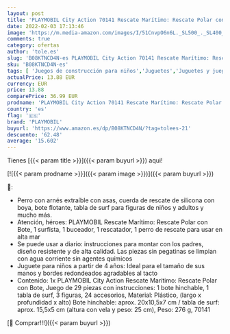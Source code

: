 ```yaml
---
layout: post
title: 'PLAYMOBIL City Action 70141 Rescate Marítimo: Rescate Polar con Bote  Juguetes para niños a Partir de 4 años'
date: 2022-02-03 17:13:46
image: 'https://m.media-amazon.com/images/I/51CnvpO6n6L._SL500_._SL400_.jpg'
comments: true
category: ofertas
author: 'tole.es'
slug: 'B08KTNCD4N-es PLAYMOBIL City Action 70141 Rescate Marítimo: Rescate...'
sku: 'B08KTNCD4N-es'
tags: [ 'Juegos de construcción para niños','Juguetes','Juguetes y juegos','playmobil', ]
actualPrice: 13.88 EUR
currency: EUR
price: 13.88
comparePrice: 36.99 EUR
prodname: 'PLAYMOBIL City Action 70141 Rescate Marítimo: Rescate Polar con Bote  Juguetes para niños a Partir de 4 años'
country: 'es'
flag: '🇪🇸'
brand: 'PLAYMOBIL'
buyurl: 'https://www.amazon.es/dp/B08KTNCD4N/?tag=tolees-21'
descuento: '62.48'
average: '15.602'
---
```


Tienes [{{< param title >}}]({{< param buyurl >}}) aqui!

[![{{< param prodname >}}]({{< param image >}})]({{< param buyurl >}})

🔎:

- Perro con arnés extraíble con asas, cuerda de rescate de silicona con boya, bote flotante, tabla de surf para figuras de niños y adultos y mucho más.
- Atención, héroes: PLAYMOBIL Rescate Marítimo: Rescate Polar con Bote, 1 surfista, 1 buceador, 1 rescatador, 1 perro de rescate para usar en alta mar
- Se puede usar a diario: instrucciones para montar con los padres, diseño resistente y de alta calidad. Las piezas sin pegatinas se limpian con agua corriente sin agentes químicos
- Juguete para niños a partir de 4 años: Ideal para el tamaño de sus manos y bordes redondeados agradables al tacto
- Contenido: 1x PLAYMOBIL City Action Rescate Marítimo: Rescate Polar con Bote, Juego de 29 piezas con instrucciones: 1 bote hinchable, 1 tabla de surf, 3 figuras, 24 accesorios, Material: Plástico, (largo x profundidad x alto) Bote hinchable: aprox. 20x10,5x7 cm / tabla de surf: aprox. 15,5x5 cm (altura con vela y peso: 25 cm), Peso: 276 g, 70141

[🛒 Comprar!!!]({{< param buyurl >}})
